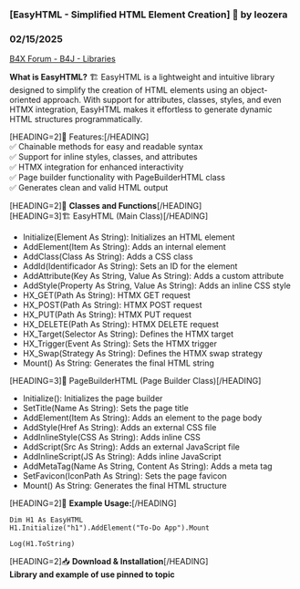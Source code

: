 ### [EasyHTML - Simplified HTML Element Creation] 🚀 by leozera
### 02/15/2025
[B4X Forum - B4J - Libraries](https://www.b4x.com/android/forum/threads/165626/)

**What is EasyHTML?** 🏗️ EasyHTML is a lightweight and intuitive library designed to simplify the creation of HTML elements using an object-oriented approach. With support for attributes, classes, styles, and even HTMX integration, EasyHTML makes it effortless to generate dynamic HTML structures programmatically.  
  
  
[HEADING=2]🌟 Features:[/HEADING]  
✅ Chainable methods for easy and readable syntax  
✅ Support for inline styles, classes, and attributes  
✅ HTMX integration for enhanced interactivity  
✅ Page builder functionality with PageBuilderHTML class  
✅ Generates clean and valid HTML output  
  
  
[HEADING=2]🔧 **Classes and Functions**[/HEADING]  
[HEADING=3]🏗️ EasyHTML (Main Class)[/HEADING]  

- Initialize(Element As String): Initializes an HTML element
- AddElement(Item As String): Adds an internal element
- AddClass(Class As String): Adds a CSS class
- AddId(Identificador As String): Sets an ID for the element
- AddAttribute(Key As String, Value As String): Adds a custom attribute
- AddStyle(Property As String, Value As String): Adds an inline CSS style
- HX\_GET(Path As String): HTMX GET request
- HX\_POST(Path As String): HTMX POST request
- HX\_PUT(Path As String): HTMX PUT request
- HX\_DELETE(Path As String): HTMX DELETE request
- HX\_Target(Selector As String): Defines the HTMX target
- HX\_Trigger(Event As String): Sets the HTMX trigger
- HX\_Swap(Strategy As String): Defines the HTMX swap strategy
- Mount() As String: Generates the final HTML string

[HEADING=3]📄 PageBuilderHTML (Page Builder Class)[/HEADING]  

- Initialize(): Initializes the page builder
- SetTitle(Name As String): Sets the page title
- AddElement(Item As String): Adds an element to the page body
- AddStyle(Href As String): Adds an external CSS file
- AddInlineStyle(CSS As String): Adds inline CSS
- AddScript(Src As String): Adds an external JavaScript file
- AddInlineScript(JS As String): Adds inline JavaScript
- AddMetaTag(Name As String, Content As String): Adds a meta tag
- SetFavicon(IconPath As String): Sets the page favicon
- Mount() As String: Generates the final HTML structure

  
  
[HEADING=2]📌 **Example Usage:**[/HEADING]  

```B4X
Dim H1 As EasyHTML  
H1.Initialize("h1").AddElement("To-Do App").Mount  
  
Log(H1.ToString)
```

  
  
  
[HEADING=2]📥 **Download & Installation**[/HEADING]  
**Library and example of use pinned to topic**